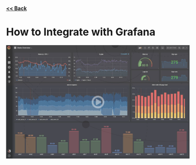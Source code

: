 #### [<< Back](../docs)

# How to Integrate with Grafana

[<img src="img/grafana_video.png" width="500"/>](https://grafana.com/video/visualize.mp4)
